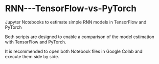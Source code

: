 # RNN---TensorFlow-vs-PyTorch
Jupyter Notebooks to estimate simple RNN models in TensorFlow and PyTorch

Both scripts are designed to enable a comparison of the model estimation with TensorFlow and PyTorch. 

It is recommended to open both Notebook files in Google Colab and execute them side by side. 
